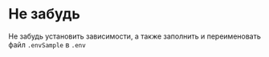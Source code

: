 # Не забудь

Не забудь установить зависимости, а также заполнить и переименовать файл `.envSample` в `.env`
